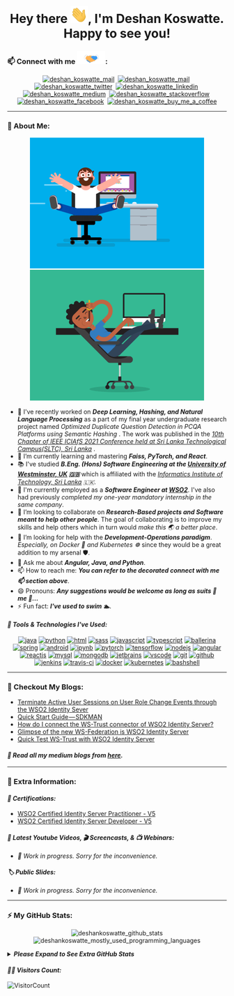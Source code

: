 <div>
  <h1 align="center">Hey there <img src="https://github.com/deshankoswatte/deshankoswatte/blob/main/assets/hi.gif" width="40px" alt="hi_gif"/>,
  I'm Deshan Koswatte. Happy to see you!</h1>
</div>

### 📫 Connect with me <img src="https://github.com/deshankoswatte/deshankoswatte/blob/main/assets/handshake.gif" height="30px">:

<div>
  <p align="center">
      <a href="mailto:dehami.deshan@gmail.com" target="blank"><img src="https://www.vectorlogo.zone/logos/gmail/gmail-icon.svg" alt="deshan_koswatte_mail" height="45" width="45" /></a>&nbsp;
      <a href="https://deshankoswatte.github.io" target="blank"><img src="https://api.iconify.design/emojione-v1/globe-showing-asia-australia.svg" alt="deshan_koswatte_mail" height="45" width="45" /></a>&nbsp;
      <a href="https://twitter.com/deshankoswatte" target="blank"><img src="https://www.vectorlogo.zone/logos/twitter/twitter-icon.svg" alt="deshan_koswatte_twitter" height="45" width="45" /></a>&nbsp;
      <a href="https://lk.linkedin.com/in/deshankoswatte" target="blank"><img src="https://www.vectorlogo.zone/logos/linkedin/linkedin-icon.svg" alt="deshan_koswatte_linkedin" height="40" width="40" /></a>&nbsp;
      <a href="https://medium.com/@deshankoswatte" target="blank"><img src="https://www.vectorlogo.zone/logos/medium/medium-tile.svg" alt="deshan_koswatte_medium" height="40" width="40" /></a>&nbsp;
      <a href="https://stackoverflow.com/users/11383375/deshan-koswatte" target="blank"><img src="https://www.vectorlogo.zone/logos/stackoverflow/stackoverflow-icon.svg" alt="deshan_koswatte_stackoverflow" height="40" width="40" /></a>&nbsp;
      <a href="https://www.facebook.com/dehami.koswatte" target="blank"><img src="https://www.vectorlogo.zone/logos/facebook/facebook-icon.svg" alt="deshan_koswatte_facebook" height="40" width="40" /></a>&nbsp;
      <a href="https://www.buymeacoffee.com/deshankoswatte"><img src="https://www.vectorlogo.zone/logos/buymeacoffee/buymeacoffee-icon.svg" alt="deshan_koswatte_buy_me_a_coffee" height="40" width="40" /></a>
  </p>
</div>

---

### 🤵 About Me:

<!--
<div>
  <p align="center">
    <img src="https://github.com/deshankoswatte/deshankoswatte/blob/main/assets/programmer.gif" width="400px" alt="programmer_gif">
  </p>
</div>
-->

<div>
  <p align="center">
    <img src="https://github.com/deshankoswatte/deshankoswatte/blob/main/assets/fun_programmer_1.gif" width="400px" alt="fun_programmer_gif_1">
    <img src="https://github.com/deshankoswatte/deshankoswatte/blob/main/assets/fun_programmer_2.gif" width="400px" alt="fun_programmer_gif_2">
  </p>
</div>

- 🔭 I've recently worked on _**Deep Learning, Hashing, and Natural Language Processing**_ as a part of my final year
  undergraduate research project named _Optimized Duplicate Question Detection in PCQA Platforms using Semantic Hashing_
  . The work was published in
  the _[10th Chapter of IEEE ICIAfS 2021 Conference held at Sri Lanka Technological Campus(SLTC), Sri Lanka](https://spsr.sltc.ac.lk/events/iciafs-2021/)_
  .
- 🌱 I’m currently learning and mastering _**Faiss, PyTorch, and React**_.
- 📚 I've studied _**B.Eng. (Hons) Software Engineering at
  the [University of Westminster, UK](https://www.westminster.ac.uk/) :gb:**_ which is affiliated with
  the _[Informatics Institute of Technology, Sri Lanka](https://www.iit.ac.lk/) :sri_lanka:_.
- 🏢 I'm currently employed as a _**Software Engineer at [WSO2](https://wso2.com/about/team/dehami-koswatte/)**_. I've
  also had previously _completed my one-year mandatory internship in the same company_.
- 👯 I’m looking to collaborate on _**Research-Based projects and Software meant to help other people**_. The goal of
  collaborating is to improve my skills and help others which in turn would _make this :earth_asia: a better place_.
- 🤔 I’m looking for help with the _**Development-Operations paradigm**_. _Especially, on Docker :whale: and
  Kubernetes :wheel_of_dharma:_ since they would be a great addition to my arsenal :shield:.
- 💬 Ask me about _**Angular, Java, and Python**_.
- 📫 How to reach me: _**You can refer to the decorated connect with me 📫 section above**_.
- 😄 Pronouns: _**Any suggestions would be welcome as long as suits :necktie: me 🤵...**_
- ⚡ Fun fact: _**I've used to swim 🏊**_.

#### <i>:toolbox: Tools & Technologies I've Used:</i>

<div>
  <p align="center">
      <a href="https://www.java.com/en/" target="blank"><img src="https://www.vectorlogo.zone/logos/java/java-icon.svg" alt="java" width="50" height="50"/></a>
      <a href="https://www.python.org/" target="blank"><img src="https://www.vectorlogo.zone/logos/python/python-icon.svg" alt="python" width="40" height="40"/></a>
      <a href="https://dev.w3.org/html5/html-author/" target="blank"><img src="https://www.vectorlogo.zone/logos/w3_html5/w3_html5-icon.svg" alt="html" width="40" height="40"/></a>
      <a href="https://sass-lang.com/" target="blank"><img src="https://www.vectorlogo.zone/logos/sass-lang/sass-lang-icon.svg" alt="sass" width="45" height="45"/></a>
      <a href="https://developer.mozilla.org/en-US/docs/Web/JavaScript" target="blank"><img src="https://www.vectorlogo.zone/logos/javascript/javascript-icon.svg" alt="javascript" width="40" height="40"/></a>
      <a href="https://www.typescriptlang.org/" target="blank"><img src="https://www.vectorlogo.zone/logos/typescriptlang/typescriptlang-icon.svg" alt="typescript" width="40" height="40"/></a>
      <a href="https://ballerina.io/" target="blank"><img src="https://www.vectorlogo.zone/logos/ballerinaio/ballerinaio-icon.svg" alt="ballerina" width="45" height="45"/></a>
      <a href="https://spring.io/" target="blank"><img src="https://www.vectorlogo.zone/logos/springio/springio-icon.svg" alt="spring" width="45" height="45"/></a>
      <a href="https://www.android.com/" target="blank"><img src="https://www.vectorlogo.zone/logos/android/android-icon.svg" alt="android" width="45" height="45"/></a>
      <a href="https://jupyter.org/" target="blank"><img src="https://www.vectorlogo.zone/logos/jupyter/jupyter-icon.svg" alt="ipynb" width="45" height="45"/></a>
      <a href="https://pytorch.org/" target="blank"><img src="https://www.vectorlogo.zone/logos/pytorch/pytorch-icon.svg" alt="pytorch" width="45" height="45"/></a>
      <a href="https://www.tensorflow.org/" target="blank"><img src="https://www.vectorlogo.zone/logos/tensorflow/tensorflow-icon.svg" alt="tensorflow" width="45" height="45"/></a>
      <a href="https://nodejs.org/en/" target="blank"><img src="https://www.vectorlogo.zone/logos/nodejs/nodejs-icon.svg" alt="nodejs" width="45" height="45"/></a>
      <a href="https://angular.io/" target="blank"><img src="https://www.vectorlogo.zone/logos/angular/angular-icon.svg" alt="angular" width="45" height="45"/></a>
      <a href="https://reactjs.org/" target="blank"><img src="https://www.vectorlogo.zone/logos/reactjs/reactjs-icon.svg" alt="reactjs" width="45" height="45"/></a>
      <a href="https://mysql.com/" target="blank"><img src="https://www.vectorlogo.zone/logos/mysql/mysql-icon.svg" alt="mysql" width="45" height="45"/></a>
      <a href="https://mongodb.com/" target="blank"><img src="https://www.vectorlogo.zone/logos/mongodb/mongodb-icon.svg" alt="mongodb" width="45" height="45"/></a>
      <a href="https://jetbrains.com/" target="blank"><img src="https://www.vectorlogo.zone/logos/jetbrains/jetbrains-icon.svg" alt="jetbrains" width="45" height="45"/></a>
      <a href="https://code.visualstudio.com/" target="blank"><img src="https://www.vectorlogo.zone/logos/visualstudio_code/visualstudio_code-icon.svg" alt="vscode" width="45" height="45"/></a>
      <a href="https://git-scm.com/doc" target="blank"><img src="https://www.vectorlogo.zone/logos/git-scm/git-scm-icon.svg" alt="git" width="45" height="45"/></a>
      <a href="https://github.com/" target="blank"><img src="https://www.vectorlogo.zone/logos/github/github-icon.svg" alt="github" width="45" height="45"/></a>
      <a href="https://www.jenkins.io/" target="blank"><img src="https://www.vectorlogo.zone/logos/jenkins/jenkins-icon.svg" alt="jenkins" width="45" height="45"/></a>
      <a href="https://travis-ci.org/" target="blank"><img src="https://www.vectorlogo.zone/logos/travis-ci/travis-ci-icon.svg" alt="travis-ci" width="45" height="45"/></a>
      <a href="https://www.docker.com/" target="blank"><img src="https://www.vectorlogo.zone/logos/docker/docker-icon.svg" alt="docker" width="75" height="60"/></a>
      <a href="https://kubernetes.io/" target="blank"><img src="https://www.vectorlogo.zone/logos/kubernetes/kubernetes-icon.svg" alt="kubernetes" width="45" height="45"/></a>
      <a href="https://www.gnu.org/software/bash/" target="blank"><img src="https://www.vectorlogo.zone/logos/gnu_bash/gnu_bash-icon.svg" alt="bashshell" width="45" height="45"/></a>
  </p>
</div>

---

### 📝 Checkout My Blogs:

<!-- BLOG-POST-LIST:START -->
- [Terminate Active User Sessions on User Role Change Events through the WSO2 Identity Sever](https://deshankoswatte.medium.com/terminate-active-user-sessions-on-user-role-change-events-through-the-wso2-identity-sever-2462cf46eff8?source=rss-56911829187b------2)
- [Quick Start Guide — SDKMAN](https://deshankoswatte.medium.com/quick-start-guide-sdkman-1ef445962745?source=rss-56911829187b------2)
- [How do I connect the WS-Trust connector of WSO2 Identity Server?](https://deshankoswatte.medium.com/how-do-i-connect-the-ws-trust-connector-of-wso2-identity-server-a5c03a5b8233?source=rss-56911829187b------2)
- [Glimpse of the new WS-Federation is WSO2 Identity Server](https://deshankoswatte.medium.com/glimpse-of-the-new-ws-federation-is-wso2-identity-server-f85fcdf2b063?source=rss-56911829187b------2)
- [Quick Test WS-Trust with WSO2 Identity Server](https://deshankoswatte.medium.com/quick-test-ws-trust-with-wso2-identity-server-f33e3b3ac59b?source=rss-56911829187b------2)
<!-- BLOG-POST-LIST:END -->

#### <i>:rotating_light: Read all my medium blogs from <a href="https://medium.com/@deshankoswatte" target="blank"> here</a>.</i>

---

### 📌 Extra Information:

<!--<details>
<summary><b><i>Please Expand to See Extra Information</i></b></summary>
</details>-->

#### <i>🏅 Certifications:</i>

- [WSO2 Certified Identity Server Practitioner - V5](https://certification.wso2.com/web/certificate/DEVMLY)
- [WSO2 Certified Identity Server Developer - V5](https://certification.wso2.com/web/certificate/DEVMLY)

#### <i>🎥 Latest Youtube Videos, 🎬 Screencasts, & 📺 Webinars:</i>

- _🚧 Work in progress. Sorry for the inconvenience._

#### <i>:label: Public Slides:</i>

- _🚧 Work in progress. Sorry for the inconvenience._

---

### ⚡ My GitHub Stats:

<div> 
  <p align="center">
    <img alt="deshankoswatte_github_stats" src="https://github-readme-stats.vercel.app/api?username=deshankoswatte&show_icons=true&theme=gruvbox&hide_border=true" />
    <img alt="deshankoswatte_mostly_used_programming_languages" src="https://github-readme-stats.vercel.app/api/top-langs/?username=deshankoswatte&layout=compact&theme=gruvbox&hide_border=true" />
  </p>
  <details>
    <summary>
      <b><i>Please Expand to See Extra GitHub Stats</i></b>
    </summary>
    <p align="center">
      <img alt="deshankoswatte_github_streak_stats" src="https://github-readme-streak-stats.herokuapp.com/?user=deshankoswatte&show_icons=true&theme=gruvbox&hide_border=true" />
      <img alt="deshankoswatte_github_weekly_stats" src="https://github-readme-stats.vercel.app/api/wakatime?username=willianrod&show_icons=true&theme=gruvbox&hide_border=true" />
    </p>
  </details>
</div>

#### <i>:superhero_man: Visitors Count:</i>

![VisitorCount](https://profile-counter.glitch.me/{deshankoswatte}/count.svg)

<!--
**deshankoswatte/deshankoswatte** is a ✨ _special_ ✨ repository because its `README.md` (this file) appears on your GitHub profile.

Here are some ideas to get you started:
  👋
- 🔭 I’m currently working on ...
- 🌱 I’m currently learning ...
- 👯 I’m looking to collaborate on ...
- 🤔 I’m looking for help with ...
- 💬 Ask me about ...
- 📫 How to reach me: ...
- 😄 Pronouns: ...
- ⚡ Fun fact: ...
-->
